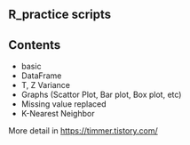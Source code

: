 ## R_practice scripts

## Contents
- basic
- DataFrame
- T, Z Variance
- Graphs (Scattor Plot, Bar plot, Box plot, etc)
- Missing value replaced
- K-Nearest Neighbor

More detail in https://timmer.tistory.com/
